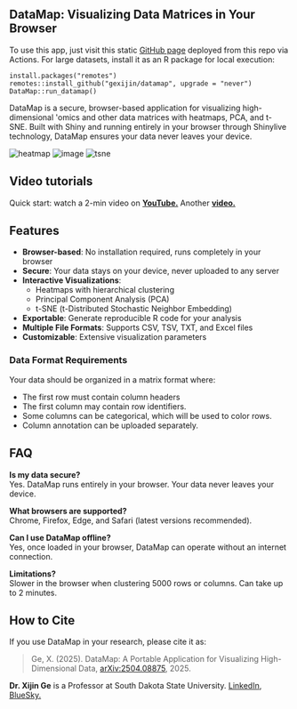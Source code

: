 ## DataMap: Visualizing Data Matrices in Your Browser

To use this app, just visit this static [GitHub page](https://gexijin.github.io/datamap/) deployed from this repo via Actions. For large datasets, install it as an R package for local execution: 
```{R}
install.packages("remotes")
remotes::install_github("gexijin/datamap", upgrade = "never")
DataMap::run_datamap()
```

DataMap is a secure, browser-based application for visualizing high-dimensional 'omics and other data matrices with heatmaps, PCA, and t-SNE. Built with Shiny and running entirely in your browser through Shinylive technology, DataMap ensures your data never leaves your device.

![heatmap](https://github.com/user-attachments/assets/b649808a-d8d3-4a84-94ed-bec42a9b8f81)
![image](https://github.com/user-attachments/assets/cbdaaa45-e681-4cbd-b8ef-500b0c4b0b8a)
![tsne](https://github.com/user-attachments/assets/e732c12b-d042-475a-baaf-3424232f63ce)

## Video tutorials

Quick start: watch a 2-min video on [**YouTube.**](https://youtu.be/9G508BxzjBk) Another [ **video.**](https://www.youtube.com/watch?v=a4ioAVTcCoo)

## Features

- **Browser-based**: No installation required, runs completely in your browser
- **Secure**: Your data stays on your device, never uploaded to any server
- **Interactive Visualizations**: 
  - Heatmaps with hierarchical clustering
  - Principal Component Analysis (PCA)
  - t-SNE (t-Distributed Stochastic Neighbor Embedding)
- **Exportable**: Generate reproducible R code for your analysis
- **Multiple File Formats**: Supports CSV, TSV, TXT, and Excel files
- **Customizable**: Extensive visualization parameters

### Data Format Requirements

Your data should be organized in a matrix format where:
- The first row must contain column headers
- The first column may contain row identifiers.
- Some columns can be categorical, which will be used to color rows.
- Column annotation can be uploaded separately.


## FAQ

**Is my data secure?**  
Yes. DataMap runs entirely in your browser. Your data never leaves your device.

**What browsers are supported?**  
Chrome, Firefox, Edge, and Safari (latest versions recommended).

**Can I use DataMap offline?**  
Yes, once loaded in your browser, DataMap can operate without an internet connection.

**Limitations?**  
Slower in the browser when clustering 5000 rows or columns. Can take up to 2 minutes.

## How to Cite

If you use DataMap in your research, please cite it as:

> Ge, X. (2025). DataMap: A Portable Application for Visualizing High-Dimensional Data,	[arXiv:2504.08875](https://arxiv.org/abs/2504.08875), 2025.

**Dr. Xijin Ge** is a Professor at South Dakota State University. [LinkedIn](https://www.linkedin.com/in/steven-ge-ab016947/), [BlueSky.](https://bsky.app/profile/stevenge.bsky.social)

